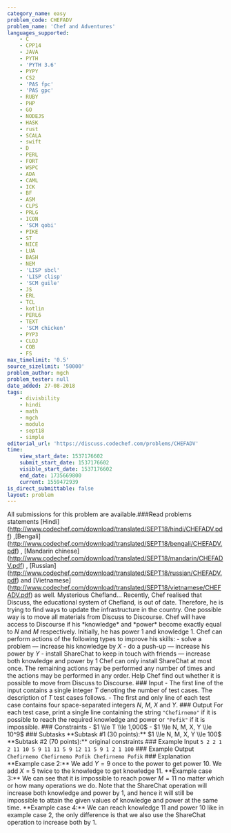```yaml
---
category_name: easy
problem_code: CHEFADV
problem_name: 'Chef and Adventures'
languages_supported:
    - C
    - CPP14
    - JAVA
    - PYTH
    - 'PYTH 3.6'
    - PYPY
    - CS2
    - 'PAS fpc'
    - 'PAS gpc'
    - RUBY
    - PHP
    - GO
    - NODEJS
    - HASK
    - rust
    - SCALA
    - swift
    - D
    - PERL
    - FORT
    - WSPC
    - ADA
    - CAML
    - ICK
    - BF
    - ASM
    - CLPS
    - PRLG
    - ICON
    - 'SCM qobi'
    - PIKE
    - ST
    - NICE
    - LUA
    - BASH
    - NEM
    - 'LISP sbcl'
    - 'LISP clisp'
    - 'SCM guile'
    - JS
    - ERL
    - TCL
    - kotlin
    - PERL6
    - TEXT
    - 'SCM chicken'
    - PYP3
    - CLOJ
    - COB
    - FS
max_timelimit: '0.5'
source_sizelimit: '50000'
problem_author: mgch
problem_tester: null
date_added: 27-08-2018
tags:
    - divisbility
    - hindi
    - math
    - mgch
    - modulo
    - sept18
    - simple
editorial_url: 'https://discuss.codechef.com/problems/CHEFADV'
time:
    view_start_date: 1537176602
    submit_start_date: 1537176602
    visible_start_date: 1537176602
    end_date: 1735669800
    current: 1559472939
is_direct_submittable: false
layout: problem
---
```

All submissions for this problem are available.\###Read problems statements \[Hindi\](http://www.codechef.com/download/translated/SEPT18/hindi/CHEFADV.pdf) ,\[Bengali\](http://www.codechef.com/download/translated/SEPT18/bengali/CHEFADV.pdf) , \[Mandarin chinese\](http://www.codechef.com/download/translated/SEPT18/mandarin/CHEFADV.pdf) , \[Russian\](http://www.codechef.com/download/translated/SEPT18/russian/CHEFADV.pdf) and \[Vietnamese\](http://www.codechef.com/download/translated/SEPT18/vietnamese/CHEFADV.pdf) as well. Mysterious Chefland... Recently, Chef realised that Discuss, the educational system of Chefland, is out of date. Therefore, he is trying to find ways to update the infrastructure in the country. One possible way is to move all materials from Discuss to Discourse. Chef will have access to Discourse if his \*knowledge\* and \*power\* become exactly equal to $N$ and $M$ respectively. Initially, he has power $1$ and knowledge $1$. Chef can perform actions of the following types to improve his skills: - solve a problem — increase his knowledge by $X$ - do a push-up — increase his power by $Y$ - install ShareChat to keep in touch with friends — increase both knowledge and power by $1$ Chef can only install ShareChat at most once. The remaining actions may be performed any number of times and the actions may be performed in any order. Help Chef find out whether it is possible to move from Discuss to Discourse. ### Input - The first line of the input contains a single integer $T$ denoting the number of test cases. The description of $T$ test cases follows. - The first and only line of each test case contains four space-separated integers $N$, $M$, $X$ and $Y$. ### Output For each test case, print a single line containing the string `"Chefirnemo"` if it is possible to reach the required knowledge and power or `"Pofik"` if it is impossible. ### Constraints - $1 \\le T \\le 1,000$ - $1 \\le N, M, X, Y \\le 10^9$ ### Subtasks \*\*Subtask #1 (30 points):\*\* $1 \\le N, M, X, Y \\le 100$ \*\*Subtask #2 (70 points):\*\* original constraints ### Example Input ``` 5 2 2 1 2 11 10 5 9 11 11 5 9 12 11 5 9 1 2 1 100 ``` ### Example Output ``` Chefirnemo Chefirnemo Pofik Chefirnemo Pofik ``` ### Explanation \*\*Example case 2:\*\* We add $Y=9$ once to the power to get power $10$. We add $X=5$ twice to the knowledge to get knowledge $11$. \*\*Example case 3:\*\* We can see that it is impossible to reach power $M=11$ no matter which or how many operations we do. Note that the ShareChat operation will increase both knowledge and power by $1$, and hence it will still be impossible to attain the given values of knowledge and power at the same time. \*\*Example case 4:\*\* We can reach knowledge $11$ and power $10$ like in example case 2, the only difference is that we also use the ShareChat operation to increase both by $1$.
